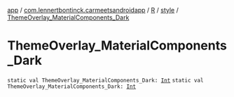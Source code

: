 [app](../../../index.md) / [com.lennertbontinck.carmeetsandroidapp](../../index.md) / [R](../index.md) / [style](index.md) / [ThemeOverlay_MaterialComponents_Dark](./-theme-overlay_-material-components_-dark.md)

# ThemeOverlay_MaterialComponents_Dark

`static val ThemeOverlay_MaterialComponents_Dark: `[`Int`](https://kotlinlang.org/api/latest/jvm/stdlib/kotlin/-int/index.html)
`static val ThemeOverlay_MaterialComponents_Dark: `[`Int`](https://kotlinlang.org/api/latest/jvm/stdlib/kotlin/-int/index.html)